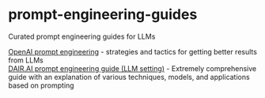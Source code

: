 # prompt-engineering-guides
Curated prompt engineering guides for LLMs

[OpenAI prompt engineering](https://platform.openai.com/docs/guides/prompt-engineering) - strategies and tactics for getting better results from LLMs \
[DAIR.AI prompt engineering guide (LLM setting)](https://www.promptingguide.ai/) - Extremely comprehensive guide with an explanation of various techniques, models, and applications based on prompting 
